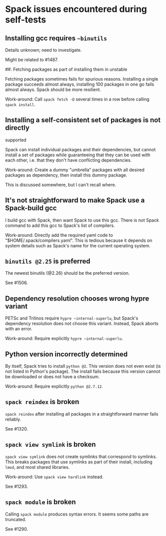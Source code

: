 # Spack issues encountered during self-tests

## Installing gcc requires `~binutils`

Details unknown; need to investigate.

Might be related to #1487.

##. Fetching packages as part of installing them in unstable

Fetching packages sometimes fails for spurious reasons. Installing a
single package succeeds almost always, installing 100 packages in one
go fails almost always. Spack should be more resilient.

Work-around: Call `spack fetch -D` several times in a row before
calling `spack install`.

## Installing a self-consistent set of packages is not directly
   supported

Spack can install individual packages and their dependencies, but
cannot install a set of packages while guaranteeing that they can be
used with each other, i.e. that they don't have conflicting
dependencies.

Work-around: Create a dummy "umbrella" packages with all desired
packages as dependency, then install this dummy package.

This is discussed somewhere, but I can't recall where.

## It's not straightforward to make Spack use a Spack-build gcc

I build gcc with Spack, then want Spack to use this gcc. There is not
Spack command to add this gcc to Spack's list of compilers.

Work-around: Directly add the required yaml code to
"$HOME/.spack/compilers.yaml". This is tedious because it depends on
system details such as Spack's name for the current operating system.

## `binutils @2.25` is preferred

The newest binutils (@2.26) should be the preferred version.

See #1506.

## Dependency resolution chooses wrong hypre variant

PETSc and Trilinos require `hypre ~internal-superlu`, but Spack's
dependency resolution does not choose this variant. Instead, Spack
aborts with an error.

Work-around: Require explicitly `hypre ~internal-superlu`.

## Python version incorrectly determined

By itself, Spack tries to install `python @2`. This version does not
even exist (is not listed in Python's package). The install fails
because this version cannot be downloaded or does not have a checksum.

Work-around: Require explicitly `python @2.7.12`.

## `spack reindex` is broken

`spack reindex` after installing all packages in a straightforward
manner fails reliably.

See #1320.

## `spack view symlink` is broken

`spack view symlink` does not create symlinks that correspond to
symlinks. This breaks packages that use symlinks as part of their
install, including `lmod`, and most shared libraries.

Work-around: Use `spack view hardlink` instead.

See #1293.

## `spack module` is broken

Calling `spack module` produces syntax errors. It seems some paths are
truncated.

See #1290.
